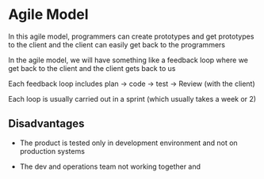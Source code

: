 # Agile Model

In this agile model, programmers can create prototypes and get prototypes to the client and the client can easily get back to the programmers

In the agile model, we will have something like a feedback loop where we get back to the client and the client gets back to us

Each feedback loop includes plan -> code -> test -> Review (with the client)

Each loop is usually carried out in a sprint (which usually takes a week or 2)

## Disadvantages

- The product is tested only in development environment and not on production systems

- The dev and operations team not working together and
